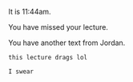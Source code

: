 It is 11:44am. 

You have missed your lecture.

You have another text from Jordan.

```
this lecture drags lol
```

```
I swear
```